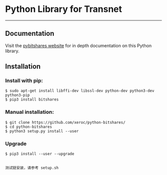 # Python Library for Transnet

---

## Documentation

Visit the [pybitshares website](http://docs.pybitshares.com/en/latest/) for in depth documentation on this Python library.

## Installation

### Install with pip:
```
$ sudo apt-get install libffi-dev libssl-dev python-dev python3-dev python3-pip
$ pip3 install bitshares
```

### Manual installation:
```
$ git clone https://github.com/xeroc/python-bitshares/
$ cd python-bitshares
$ python3 setup.py install --user
```

### Upgrade
```
$ pip3 install --user --upgrade


测试链安装，请参考 setup.sh
```
